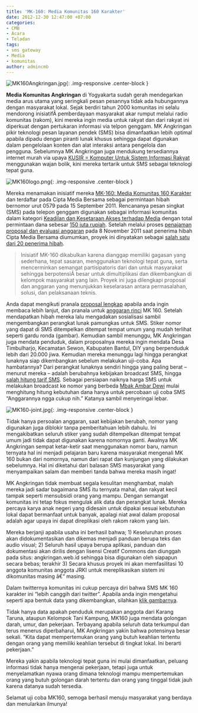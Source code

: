 ```yaml
---
title: 'MK-160: Media Komunitas 160 Karakter'
date: 2012-12-30 12:47:00 +07:00
categories:
- CMB
- Acara
- Teladan
tags:
- sms gateway
- Media
- komunitas
author: admincmb
---
```


![MK160Angkringan.jpg](/uploads/MK160Angkringan.jpg){: .img-responsive .center-block }

**Media Komunitas Angkringan** di Yogyakarta sudah gerah mendegarkan media arus utama yang seringkali pesan pesannya tidak ada hubungannya dengan masyarakat lokal. Sejak berdiri tahun 2000 komunitas ini selalu mendorong inisiatifÂ  pemberdayaan masyarakat akar rumput melalui radio komunitas (rakom), kini mereka ingin media untuk rakyat dan dari rakyat ini diperkuat dengan pertukaran informasi via telpon genggam. MK Angkringan pikir teknologi pesan layanan pendek (SMS) bisa dimanfaatkan lebih optimal apabila dipadu dengan piranti lunak khusus sehingga dapat digunakan dalam pengelolaan konten dan alat interaksi antara pengelola dan pengguna. Sebelumnya MK Angkringan juga mendukung tersediannya internet murah via upaya [KUSIR = Komputer Untuk Sistem Informasi Rakyat](http://www.youtube.com/watch?v=jjSMieDhQ5I) menggunakan wajan bolik, kini mereka tertarik untuk SMS sebagai teknologi tepat guna.

![MK160logo.png](/uploads/MK160logo.png){: .img-responsive .center-block }

Mereka menamakan inisiatif mereka [MK-160: Media Komunitas 160 Karakter](http://www.ciptamedia.org/2011/09/17/mk-160-media-komunitas-160-karakter/) dan terdaftar pada Cipta Media Bersama sebagai permintaan hibah bernomor urut 0579 pada 15 September 2011. Rencananya pesan singkat (SMS) pada telepon genggam digunakan sebagai informasi komunitas dalam kategori [Keadilan dan Kesetaraan Akses terhadap Media](http://www.ciptamedia.org/petunjuk-dan-arahan/topik/) dengan total permintaan dana sebesar [150 juta rupiah](http://ciptamedia.org/wiki/MK-160:_Media_Komunitas_160_Karakter/Rencana_Anggaran). Setelah melalui proses [penajaman proposal dan evaluasi anggaran](http://www.ciptamedia.org/2011/10/11/penajaman-proposal-dan-evaluasi-anggaran-untuk-calon-penerima-hibah/) pada 8 November 2011 saat penerima hibah Cipta Media Bersama diumumkan, proyek ini dinyatakan sebagai [salah satu dari 20 penerima hibah](http://wikimedia.or.id/wiki/Cipta_Media_Bersama_Menganugrahkan_1_Juta_Dolar_AS_Kepada_20_Pemohon_Hibah_Untuk_Perbaikan_Media_di_Indonesia).

> Inisiatif MK-160 dikabulkan karena dianggap memiliki gagasan yang sederhana, tepat sasaran, menggunakan teknologi tepat guna, serta mencerminkan semangat partisipatoris dari dan untuk masyarakat sehingga berpotensiÂ besar untuk dimultiplikasi dan dikembangkan di kelompok masyarakat yang lain. Proyek ini juga dilengkapi proposal dan anggaran yang menunjukkan keselarasan antara permasalahan, solusi, dan pelaksanaan teknis.

Anda dapat mengikuti pranala [proposal lengkap](http://ciptamedia.org/wiki/MK-160) apabila anda ingin membaca lebih lanjut, dan pranala untuk [anggaran rinci](http://ciptamedia.org/wiki/MK-160:_Media_Komunitas_160_Karakter/Rencana_Anggaran) MK 160. Setelah mendapatkan hibah mereka lalu mengadakan sosialisasi sambil mengembangkan perangkat lunak pamungkas untuk SMS. Stiker nomor yang dapat di SMS ditempelkan ditempat tempat umum yang mudah terlihat seperti gardu ronda (gambar). Kemudian sambil menunggu, MK Angkringan juga mendata penduduk, dalam proposalnya mereka ingin mendata Desa Timbulharjo, Kecamatan Sewon, Kabupaten Bantul, DIY yang berpenduduk lebih dari 20.000 jiwa. Kemudian mereka menunggu lagi hingga perangkat lunaknya siap dikembangkan sebelum melakukan uji-coba. Apa hambatannya? Dari perangkat lunaknya sendiri hingga yang paling berat – menurut mereka – adalah berubahnya kebijakan broadcast SMS, hingga [salah hitung tarif SMS](https://twitter.com/emka160/status/270467316347703296). Sebagai persiapan naiknya harga SMS untuk melakukan broadcast ke nomor yang berbeda [Mbak Ambar Dewi](https://twitter.com/ambarsaridewi) mulai menghitung hitung kebutuhan dana hanya untuk percobaan uji coba SMS “Anggarannya ngga cukup nih.” Katanya sambil menyeringai lebar.

![MK160-joint.jpg](/uploads/MK160-joint.jpg){: .img-responsive .center-block }

Tidak hanya persoalan anggaran, saat kebijakan berubah, nomor yang digunakan juga diblokir tanpa pemberitahuan lebih dahulu. Ini mengakibatkan seluruh stiker yang sudah ditempelkan ditempat tempat umum jadi tidak dapat digunakan karena nomornya ganti. Awalnya MK Angkringan sempat ketar-ketir saat menggunakan nomor baru, namun ternyata hal ini menjadi pelajaran baru karena masyarakat mengenali MK 160 bukan dari nomornya, namun dari rapat dan kunjungan yang dilakukan sebelumnya. Hal ini diketahui dari balasan SMS masyarakat yang menyampaikan salam dan memberi tanda bahwa mereka masih ingat!

MK Angkringan tidak membuat segala kesulitan menghambat, malah mereka jadi sadar bagaimana SMS itu ternyata mahal, dan rakyat kecil tampak seperti mensubsidi orang yang mampu. Dengan semangat komunitas ini tetap fokus mengulak alik data dan perangkat lunak. Mereka percaya karya anak negeri yang didesain untuk dipakai sesuai kebutuhan lokal dapat bermanfaat untuk banyak, apalagi niat awal dalam proposal adalah agar upaya ini dapat direplikasi oleh rakom rakom yang lain.

Mereka berjanji apabila usaha ini berhasil bahwa; 1) Keseluruhan proses akan didokumentasikan dan dikemas menjadi panduan berupa teks dan audio visual; 2) Seluruh hasil upaya berupa aplikasi, panduan dan dokumentasi akan dirilis dengan lisensi Creatif Commons dan diunggah pada situs: angkringan.web.id sehingga bisa digunakan oleh siapapun secara bebas; terakhir 3) Secara khusus proyek ini akan memfasilitasi 10 anggota komunitas anggota JRKI untuk mereplikasikan sistem ini dikomunitas masing â€“ masing.

Dalam twitternya komunitas ini cukup percaya diri bahwa SMS MK 160 karakter ini “lebih canggih dari twitter”. Apabila anda ingin mengetahui seperti apa bentuk data yang dikembangkan, silahkan [klik gambarnya](http://ow.ly/i/14rR2/original).

Tidak hanya data apakah penduduk merupakan anggota dari Karang Taruna, ataupun Kelompok Tani Kampung, MK160 juga mendata golongan darah, umur, dan pekerjaan. Terbayang apabila seluruh data terkumpul dan terus menerus diperbaharui, MK Angkringan yakin bahwa potensinya besar sekali. “Kita dapat mempertemukan orang yang butuh keahlian tertentu dengan orang yang memiliki keahlian tersebut di tingkat lokal. Ini berarti pekerjaan.”

Mereka yakin apabila teknologi tepat guna ini mulai dimanfaatkan, peluang informasi tidak hanya mengenai pekerjaan, tetapi juga untuk menyelamatkan nyawa orang dimana teknologi mampu mempertemukan orang yang butuh golongan darah tertentu dan orang yang tinggal tidak jauh karena datanya sudah tersedia.

Selamat uji coba MK160, semoga berhasil menuju masyarakat yang berdaya dan menularkan ilmunya!